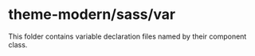# theme-modern/sass/var

This folder contains variable declaration files named by their component class.
